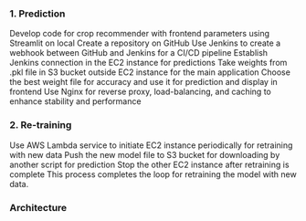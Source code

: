 ### 1. Prediction 

Develop code for crop recommender with frontend parameters using Streamlit on local
Create a repository on GitHub
Use Jenkins to create a webhook between GitHub and Jenkins for a CI/CD pipeline
Establish Jenkins connection in the EC2 instance for predictions
Take weights from .pkl file in S3 bucket outside EC2 instance for the main application
Choose the best weight file for accuracy and use it for prediction and display in frontend
Use Nginx for reverse proxy, load-balancing, and caching to enhance stability and performance

### 2. Re-training 

Use AWS Lambda service to initiate EC2 instance periodically for retraining with new data
Push the new model file to S3 bucket for downloading by another script for prediction
Stop the other EC2 instance after retraining is complete
This process completes the loop for retraining the model with new data.

### Architecture 


